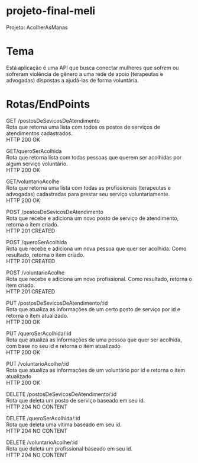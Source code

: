 # projeto-final-meli
Projeto: AcolherAsManas

# Tema
Está aplicação é uma API que busca conectar  mulheres que sofrem ou sofreram violência de gênero a uma rede de apoio (terapeutas e advogadas) dispostas a ajudá-las de forma voluntária.

# Rotas/EndPoints

GET /postosDeSevicosDeAtendimento <br/>
Rota que retorna uma lista com todos os postos de serviços de atendimentos cadastrados.<br/>
HTTP 200 OK


GET/queroSerAcolhida <br/>
Rota que retorna lista com todas pessoas que querem ser acolhidas por algum serviço voluntário. <br/>
HTTP 200 OK


GET/voluntarioAcolhe <br/>
Rota que retorna uma lista com todas as profissionais (terapeutas  e advogadas) cadastradas para prestar seu serviço voluntariamente. <br/>
HTTP 200 OK


POST /postosDeSevicosDeAtendimento <br/>
Rota que recebe e adiciona um novo posto de serviço de atendimento, retorna o item criado. <br/>
HTTP 201 CREATED

POST /queroSerAcolhida <br/>
Rota que recebe e adiciona um nova pessoa que quer ser acolhida. Como resultado, retorna o item criado. <br/>
HTTP 201 CREATED

POST /voluntarioAcolhe <br/>
Rota que recebe e adiciona um novo profissional. Como resultado, retorna o item criado. <br/>
HTTP 201 CREATED

PUT /postosDeSevicosDeAtendimento/:id <br/>
Rota que atualiza as informações de um certo posto de serviço por id e retorna o item atualizado. <br/>
HTTP 200 OK

PUT /queroSerAcolhida/:id <br/>
Rota que atualiza as informações de uma pessoa que quer ser acolhida, com base no seu id e retorna o item atualizado <br/>
HTTP 200 OK

PUT /voluntarioAcolhe/:id <br/>
Rota que atualiza as informações de um voluntário por id e retorna o item atualizado <br/>
HTTP 200 OK

DELETE /postosDeSevicosDeAtendimento/:id <br/>
Rota que deleta um posto de serviço baseado em seu id. <br/>
HTTP 204 NO CONTENT

DELETE /queroSerAcolhida/:id <br/>
Rota que deleta uma vítima baseado em seu id. <br/>
HTTP 204 NO CONTENT

DELETE /voluntarioAcolhe/:id <br/>
Rota que deleta um profissional baseado em seu id. <br/>
HTTP 204 NO CONTENT




